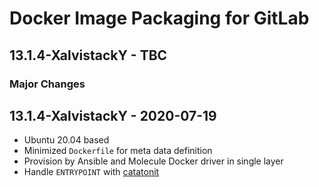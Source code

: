 # Docker Image Packaging for GitLab

## 13.1.4-XalvistackY - TBC

### Major Changes

## 13.1.4-XalvistackY - 2020-07-19

  - Ubuntu 20.04 based
  - Minimized `Dockerfile` for meta data definition
  - Provision by Ansible and Molecule Docker driver in single layer
  - Handle `ENTRYPOINT` with [catatonit](https://github.com/openSUSE/catatonit)
